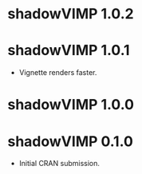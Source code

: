 # shadowVIMP 1.0.2

# shadowVIMP 1.0.1

* Vignette renders faster.

# shadowVIMP 1.0.0

# shadowVIMP 0.1.0

* Initial CRAN submission.
